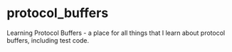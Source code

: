 # protocol_buffers
Learning Protocol Buffers - a place for all things that I learn about protocol buffers, including test code.
